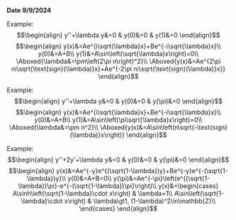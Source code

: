 **Date 9/9/2024**

Example:
$$\begin{align}
y''+\lambda y&=0 & y(0)&=0 & y(1)&=0
\end{align}$$
$$\begin{align}
y(x)&=Ae^{i\sqrt{\lambda}x}+Be^{-i\sqrt{\lambda}x}\\
y(0)&=A+B\\
y(1)&=A\sin\left(\sqrt{\lambda}x\right)=0\\
\Aboxed{\lambda&=\pm\left(2\pi n\right)^2}\\
\Aboxed{y(x)&=Ae^{2\pi ni\sqrt{\text{sign}(\lambda)}x}+Ae^{-2\pi ni\sqrt{\text{sign}(\lambda)}x}}
\end{align}$$

Example:
$$\begin{align}
y''+\lambda y&=0 & y(0)&=0 & y(\pi)&=0
\end{align}$$
$$\begin{align}
y(x)&=Ae^{i\sqrt{\lambda}x}+Be^{-i\sqrt{\lambda}x}\\
y(0)&=A+B\\
y(1)&=A\sin\left(\pi\sqrt{\lambda}x\right)=0\\
\Aboxed{\lambda&=\pm n^2}\\
\Aboxed{y(x)&=A\sin\left(n\sqrt{-\text{sign}(\lambda)}x\right)}
\end{align}$$


Example:
$$\begin{align}
y''+2y'+\lambda y&=0 & y(0)&=0 & y(\pi)&=0
\end{align}$$
$$\begin{align}
y(x)&=Ae^{-y}e^{(\sqrt{1-\lambda})y}+Be^{-y}e^{-(\sqrt{1-\lambda})y}\\
y(0)&=A+B=0\\
y(\pi)&=Ae^{-\pi}\left(e^{(\sqrt{1-\lambda})\pi}-e^{-(\sqrt{1-\lambda})\pi}\right)\\
y(x)&=\begin{cases}
A\sinh\left(\sqrt{1-\lambda}\cdot x\right) & \lambda=1\\
A\sin\left(\sqrt{1-\lambda}\cdot x\right) & \lambda\gt1, (1-\lambda)^2\in\mathbb{Z}\\
\end{cases}
\end{align}$$
